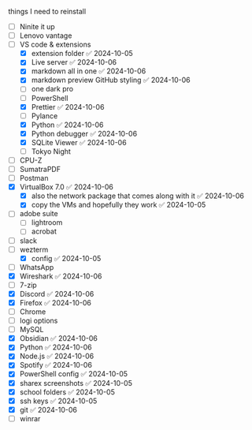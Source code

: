 things I need to reinstall 
- [ ] Ninite it up
- [ ] Lenovo vantage
- [ ] VS code & extensions
	- [x] extension folder ✅ 2024-10-05
	- [x] Live server ✅ 2024-10-06
	- [x] markdown all in one ✅ 2024-10-06
	- [x] markdown preview GitHub styling ✅ 2024-10-06
	- [ ] one dark pro
	- [ ] PowerShell
	- [x] Prettier ✅ 2024-10-06
	- [ ] Pylance
	- [x] Python ✅ 2024-10-06
	- [x] Python debugger ✅ 2024-10-06
	- [x] SQLite Viewer ✅ 2024-10-06
	- [ ] Tokyo Night
- [ ] CPU-Z
- [ ] SumatraPDF
- [ ] Postman
- [x] VirtualBox 7.0 ✅ 2024-10-06
	- [x] also the network package that comes along with it ✅ 2024-10-06
	- [x] copy the VMs and hopefully they work ✅ 2024-10-05
- [ ] adobe suite
	- [ ] lightroom
	- [ ] acrobat
- [ ] slack
- [ ] wezterm
	- [x] config ✅ 2024-10-05
- [ ] WhatsApp
- [x] Wireshark ✅ 2024-10-06
- [ ] 7-zip
- [x] Discord ✅ 2024-10-06
- [x] Firefox ✅ 2024-10-06
- [ ] Chrome
- [ ] logi options
- [ ] MySQL
- [x] Obsidian ✅ 2024-10-06
- [x] Python ✅ 2024-10-06
- [x] Node.js ✅ 2024-10-06
- [x] Spotify ✅ 2024-10-06
- [x] PowerShell config ✅ 2024-10-05
- [x] sharex screenshots ✅ 2024-10-05
- [x] school folders ✅ 2024-10-05
- [x] ssh keys ✅ 2024-10-05
- [x] git ✅ 2024-10-06
- [ ] winrar